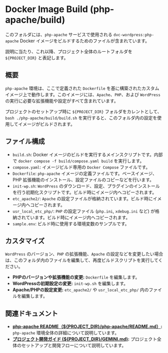 # Docker Image Build (php-apache/build)

このフォルダには、`php-apache` サービスで使用される `dvc-wordpress:php-apache` Docker イメージをビルドするためのファイルが含まれています。

説明に当たり、これ以降、プロジェクト全体のルートフォルダを `${PROJECT_DIR}` と表記します。

## 概要

`php-apache` 環境は、ここで定義された `Dockerfile` を基に構築されたカスタムイメージ上で動作します。このイメージには、`Apache`、`PHP`、および `WordPress` の実行に必要な拡張機能や設定がすべて含まれています。

プロジェクトのセットアップ時に `${PROJECT_DIR}` フォルダをカレントとして、`bash ./php-apache/build/build.sh` を実行すると、このフォルダ内の設定を使用してイメージがビルドされます。

## ファイル構成

- `build.sh`: Docker イメージのビルドを実行するメインスクリプトです。内部で `docker compose -f build/compose.yaml build` を実行します。
- `compose.yaml`: イメージビルド専用の `Docker Compose` ファイルです。
- `Dockerfile`: `php-apache` イメージの定義ファイルです。ベースイメージ、PHP 拡張機能のインストール、設定ファイルのコピーなどを行います。
- `init-wp.sh`: `WordPress` のダウンロード、設定、プラグインのインストールを行う初期化スクリプトです。ビルド時にイメージ内へコピーされます。
- `etc_apache2/`: `Apache` の設定ファイルが格納されています。ビルド時にイメージ内へコピーされます。
- `usr_local_etc_php/`: `PHP` の設定ファイル (`php.ini`, `xdebug.ini` など) が格納されています。ビルド時にイメージ内へコピーされます。
- `sample.env`: ビルド時に使用する環境変数のサンプルです。

## カスタマイズ

`WordPress` のバージョン、`PHP` の拡張機能、`Apache` の設定などを変更したい場合は、このフォルダ内のファイルを編集して、再度ビルドスクリプトを実行してください。

- **PHPのバージョンや拡張機能の変更:** `Dockerfile` を編集します。
- **WordPressの初期設定の変更:** `init-wp.sh` を編集します。
- **Apache/PHPの設定変更:** `etc_apache2/` や `usr_local_etc_php/` 内のファイルを編集します。

## 関連ドキュメント

- **[php-apache README（${PROJECT_DIR}/php-apache/README.md）](../README.md):** `php-apache` 環境全体の詳細について説明しています。
- **[プロジェクト開発ガイド (${PROJECT_DIR}/GEMINI.md)](../../GEMINI.md):** プロジェクト全体のセットアップと開発フローについて説明しています。
